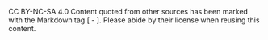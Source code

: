 CC BY-NC-SA 4.0
Content quoted from other sources has been marked with the Markdown tag [ - ]. Please abide by their license when reusing this content.